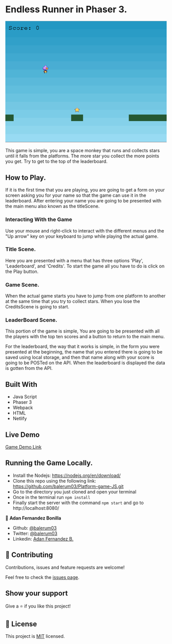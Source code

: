 # Endless Runner in Phaser 3.

![screenshot](./app_screenshot.png)

This game is simple, you are a space monkey that runs and collects stars until it falls from the platforms. The more star you collect the more points you get. Try to get to the top of the leaderboard.

## How to Play.

If it is the first time that you are playing, you are going to get a form on your screen asking you for your name so that the game can use it in the leaderboard.
After entering your name you are going to be presented with the main menu also known as the titleScene.

### Interacting With the Game

Use your mouse and right-click to interact with the different menus and the "Up arrow" key on your keyboard to jump while playing the actual game.

### Title Scene.

Here you are presented with a menu that has three options 'Play', 'Leaderboard', and 'Credits'. To start the game all you have to do is click on the Play button.

### Game Scene.

When the actual game starts you have to jump from one platform to another at the same time that you try to collect stars. When you lose the CreditsScene is going to start.

### LeaderBoard Scene.

This portion of the game is simple, You are going to be presented with all the players with the top ten scores and a button to return to the main menu.

For the leaderboard, the way that it works is simple, in the form you were presented at the beginning, the name that you entered there is going to be saved using local storage, and then that name along with your score is going to be POSTed on the API. When the leaderboard is displayed the data is gotten from the API.

## Built With

- Java Script
- Phaser 3
- Webpack
- HTML
- Netlify

## Live Demo

[Game Demo Link](https://elated-boyd-63e9ea.netlify.app/)

## Running the Game Locally.

- Install the Nodejs: https://nodejs.org/en/download/
- Clone this repo using the following link: https://github.com/balerum03/Platform-game-JS.git
- Go to the directory you just cloned and open your terminal
- Once in the terminal run `npm install`
- Finally start the server with the command `npm start` and go to http://localhost:8080/

👤 **Adan Fernandez Bonilla**

- Github: [@balerum03](https://github.com/balerum03)
- Twitter: [@balerum03](https://twitter.com/balerum03)
- Linkedin: [Adan Fernandez B.](https://www.linkedin.com/in/adan-fernandez-bonilla)

## 🤝 Contributing

Contributions, issues and feature requests are welcome!

Feel free to check the [issues page](issues/).

## Show your support

Give a ⭐️ if you like this project!

## 📝 License

This project is [MIT](lic.url) licensed.
